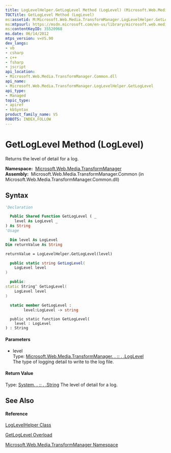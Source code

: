 ```yaml
---
title: LogLevelHelper.GetLogLevel Method (LogLevel) (Microsoft.Web.Media.TransformManager)
TOCTitle: GetLogLevel Method (LogLevel)
ms:assetid: M:Microsoft.Web.Media.TransformManager.LogLevelHelper.GetLogLevel(Microsoft.Web.Media.TransformManager.LogLevel)
ms:mtpsurl: https://msdn.microsoft.com/en-us/library/microsoft.web.media.transformmanager.loglevelhelper.getloglevel(v=VS.90)
ms:contentKeyID: 35520968
ms.date: 06/14/2012
mtps_version: v=VS.90
dev_langs:
- vb
- csharp
- c++
- fsharp
- jscript
api_location:
- Microsoft.Web.Media.TransformManager.Common.dll
api_name:
- Microsoft.Web.Media.TransformManager.LogLevelHelper.GetLogLevel
api_type:
- Managed
topic_type:
- apiref
- kbSyntax
product_family_name: VS
ROBOTS: INDEX,FOLLOW
---
```


# GetLogLevel Method (LogLevel)

Returns the level of detail for a log.

**Namespace:**  [Microsoft.Web.Media.TransformManager](microsoft-web-media-transformmanager-namespace.md)  
**Assembly:**  Microsoft.Web.Media.TransformManager.Common (in Microsoft.Web.Media.TransformManager.Common.dll)

## Syntax

``` vb
'Declaration

  Public Shared Function GetLogLevel ( _
    level As LogLevel _
) As String
'Usage

  Dim level As LogLevel
Dim returnValue As String

returnValue = LogLevelHelper.GetLogLevel(level)
```

``` csharp
  public static string GetLogLevel(
    LogLevel level
)
```

``` c++
  public:
static String^ GetLogLevel(
    LogLevel level
)
```

``` fsharp
  static member GetLogLevel : 
        level:LogLevel -> string 
```

``` jscript
  public static function GetLogLevel(
    level : LogLevel
) : String
```

#### Parameters

  - level  
    Type: [Microsoft.Web.Media.TransformManager. . :: . .LogLevel](loglevel-enumeration-microsoft-web-media-transformmanager.md)  
    The type of logging detail to write to the log file.  

#### Return Value

Type: [System. . :: . .String](https://msdn.microsoft.com/en-us/library/s1wwdcbf\(v=vs.90\))  
The level of detail for a log.  

## See Also

#### Reference

[LogLevelHelper Class](loglevelhelper-class-microsoft-web-media-transformmanager.md)

[GetLogLevel Overload](loglevelhelper-getloglevel-method-microsoft-web-media-transformmanager.md)

[Microsoft.Web.Media.TransformManager Namespace](microsoft-web-media-transformmanager-namespace.md)

